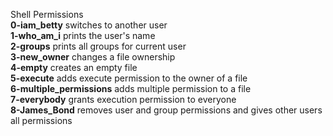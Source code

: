 Shell Permissions  
**0-iam_betty** switches to another user  
**1-who_am_i** prints the user's name  
**2-groups** prints all groups for current user  
**3-new_owner** changes a file ownership   
**4-empty** creates an empty file  
**5-execute** adds execute permission to the owner of a file  
**6-multiple_permissions** adds multiple permission to a file  
**7-everybody** grants execution permission to everyone  
**8-James_Bond** removes user and group permissions and gives other users all permissions
